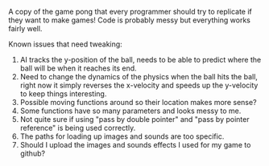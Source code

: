 A copy of the game pong that every programmer should try to replicate if they want to make games! Code is probably messy but everything works fairly well. 

Known issues that need tweaking:
1. AI tracks the y-position of the ball, needs to be able to predict where the ball will be when it reaches its end.
2. Need to change the dynamics of the physics when the ball hits the ball, right now it simply reverses the x-velocity and speeds up the      y-velocity to keep things interesting.
3. Possible moving functions around so their location makes more sense?
4. Some functions have so many parameters and looks messy to me.
5. Not quite sure if using "pass by double pointer" and "pass by pointer reference" is being used correctly.
6. The paths for loading up images and sounds are too specific.
7. Should I upload the images and sounds effects I used for my game to github?
